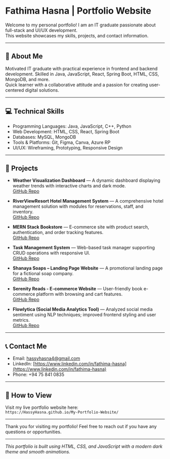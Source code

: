# Fathima Hasna | Portfolio Website

Welcome to my personal portfolio! I am an IT graduate passionate about full-stack and UI/UX development.  
This website showcases my skills, projects, and contact information.

---

## 🚀 About Me

Motivated IT graduate with practical experience in frontend and backend development. Skilled in Java, JavaScript, React, Spring Boot, HTML, CSS, MongoDB, and more.  
Quick learner with a collaborative attitude and a passion for creating user-centered digital solutions.

---

## 💻 Technical Skills

- Programming Languages: Java, JavaScript, C++, Python  
- Web Development: HTML, CSS, React, Spring Boot  
- Databases: MySQL, MongoDB  
- Tools & Platforms: Git, Figma, Canva, Azure RP  
- UI/UX: Wireframing, Prototyping, Responsive Design  

---

## 📂 Projects

- **Weather Visualization Dashboard** — A dynamic dashboard displaying weather trends with interactive charts and dark mode.  
  [GitHub Repo](https://github.com/HassyHasna/weather-visualization-dashboard)

- **RiverViewResort Hotel Management System** — A comprehensive hotel management solution with modules for reservations, staff, and inventory.  
  [GitHub Repo](https://github.com/thivaharanadittan/IT3162_Group08)

- **MERN Stack Bookstore** — E-commerce site with product search, authentication, and order tracking features.  
  [GitHub Repo](https://github.com/HassyHasna/BookStore_Mern-Stack)

- **Task Management System** — Web-based task manager supporting CRUD operations with responsive UI.  
  [GitHub Repo](https://github.com/HassyHasna/task-management)

- **Shanaya Soaps – Landing Page Website** — A promotional landing page for a fictional soap company.  
  [GitHub Repo](https://github.com/HassyHasna/shanaya-soaps-website)

- **Serenity Reads - E-commerce Website** — User-friendly book e-commerce platform with browsing and cart features.  
  [GitHub Repo](https://github.com/SGopinath89/IT32322024SerentityReadsBookStore)

- **Flowlytica (Social Media Analytics Tool)** — Analyzed social media sentiment using NLP techniques; improved frontend styling and user metrics.  
  [GitHub Repo](https://github.com/samadhi1311/flowlytica)

---

## 📞 Contact Me

- Email: hassyhasna4@gmail.com  
- LinkedIn: [https://www.linkedin.com/in/fathima-hasna](https://www.linkedin.com/in/fathima-hasna)  
- Phone: +94 75 841 0835  

---

## 📖 How to View

Visit my live portfolio website here:  
`https://HassyHasna.github.io/My-Portfolio-Website/`  

---

Thank you for visiting my portfolio! Feel free to reach out if you have any questions or opportunities.

---

*This portfolio is built using HTML, CSS, and JavaScript with a modern dark theme and smooth animations.*
